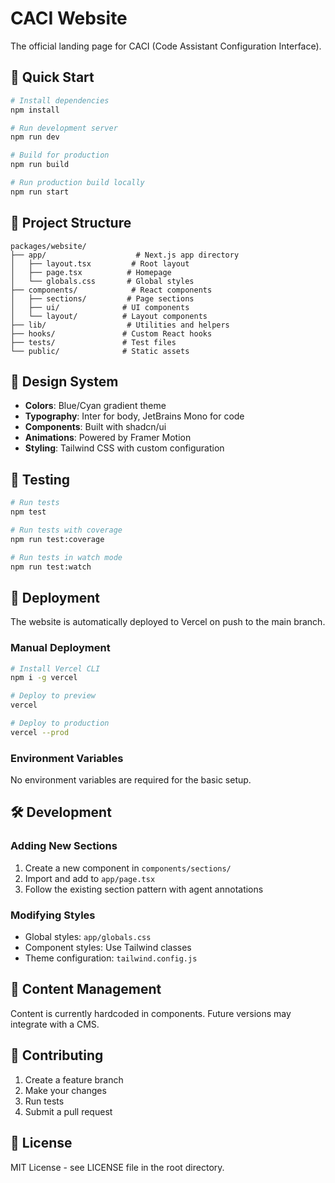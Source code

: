 # CACI Website

The official landing page for CACI (Code Assistant Configuration Interface).

## 🚀 Quick Start

```bash
# Install dependencies
npm install

# Run development server
npm run dev

# Build for production
npm run build

# Run production build locally
npm run start
```

## 📁 Project Structure

```
packages/website/
├── app/                    # Next.js app directory
│   ├── layout.tsx         # Root layout
│   ├── page.tsx          # Homepage
│   └── globals.css       # Global styles
├── components/            # React components
│   ├── sections/         # Page sections
│   ├── ui/              # UI components
│   └── layout/          # Layout components
├── lib/                  # Utilities and helpers
├── hooks/               # Custom React hooks
├── tests/               # Test files
└── public/              # Static assets
```

## 🎨 Design System

- **Colors**: Blue/Cyan gradient theme
- **Typography**: Inter for body, JetBrains Mono for code
- **Components**: Built with shadcn/ui
- **Animations**: Powered by Framer Motion
- **Styling**: Tailwind CSS with custom configuration

## 🧪 Testing

```bash
# Run tests
npm test

# Run tests with coverage
npm run test:coverage

# Run tests in watch mode
npm run test:watch
```

## 🚀 Deployment

The website is automatically deployed to Vercel on push to the main branch.

### Manual Deployment

```bash
# Install Vercel CLI
npm i -g vercel

# Deploy to preview
vercel

# Deploy to production
vercel --prod
```

### Environment Variables

No environment variables are required for the basic setup.

## 🛠️ Development

### Adding New Sections

1. Create a new component in `components/sections/`
2. Import and add to `app/page.tsx`
3. Follow the existing section pattern with agent annotations

### Modifying Styles

- Global styles: `app/globals.css`
- Component styles: Use Tailwind classes
- Theme configuration: `tailwind.config.js`

## 📝 Content Management

Content is currently hardcoded in components. Future versions may integrate with a CMS.

## 🤝 Contributing

1. Create a feature branch
2. Make your changes
3. Run tests
4. Submit a pull request

## 📄 License

MIT License - see LICENSE file in the root directory.